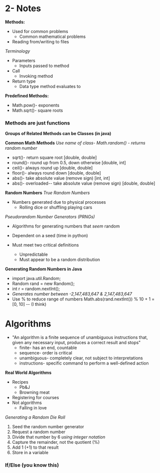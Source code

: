# 2- Notes

**Methods:**
* Used for common problems
  * Common mathematical problems
* Reading from/writing to files

*Terminology*
* Parameters
  * Inputs passed to method
* Call
  * Invoking method
* Return type
  * Data type method evaluates to

**Predefined Methods:**

* Math.pow()- exponents
* Math.sqrt()- square roots

### Methods are just functions

**Groups of Related Methods can be Classes (in java)**

**Common Math Methods**
*Use name of class- Math.random() - returns random number*
* sqrt()- return square root [double, double]
* round()- round up from 0.5, down otherwise [double, int]
* ceil()- always round up [double, double]
* floor()- always round down [double, double]
* abs()- take absolute value (remove sign) [int, int]
* abs()- overloaded-- take absolute value (remove sign) [double, double]

**Random Numbers**
*True Random Numbers*
* Numbers generated due to physical processes
  * Rolling dice or shuffling playing cars

*Pseudorandom Number Generators (PRNGs)*
  * Algorithms for generating numbers that *seem* random
  * Dependent on a seed (time in python)

* Must meet two critical definitions
  * Unpredictable
  * Must appear to be a random distribution

**Generating Random Numbers in Java**

* import java.util.Random;
* Random rand = new Random();
* int r = random.nextInt();
* *Generates number between -2,147,483,647 & 2,147,483,647*
* Use % to reduce range of numbers Math.abs(rand.nextInt()) % 10 + 1 = [0, 10] -- (I think)

# Algorithms

* "An algorithm is a finite sequence of unambiguous instructions that, given any necessary input, produces a correct result and stops"
  * finite- has an end, countable
  * sequence- order is critical
  * unambiguous- completely clear, not subject to interpretations
  * instructions- specific command to perform a well-defined action

**Real World Algorithms**
  * Recipes
    * Pb&J
    * Browning meat
  * Registering for courses
  * Not algorithms
    * Falling in love

*Generating a Random Die Roll*
1. Seed the random number generator
2. Request a random number
3. Divide that number by 6 *using integer notation*
4. Capture the remainder, not the quotient (%)
5. Add 1 (+1) to that result
6. Store in a variable

### If/Else (you know this)
